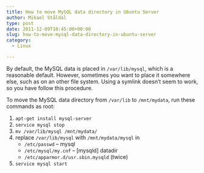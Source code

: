 ```yaml
---
title: How to move MySQL data directory in Ubuntu Server
author: Mikael Ståldal
type: post
date: 2011-12-09T10:45:00+00:00
slug: how-to-move-mysql-data-directory-in-ubuntu-server
category:
  - Linux

---
```

By default, the MySQL data is placed in `/var/lib/mysql`, which is a reasonable default. However, sometimes you want to place it somewhere else, such as on an other file system. Using a symlink doesn&#8217;t seem to work, so you have follow this procedure.

To move the MySQL data directory from `/var/lib` to `/mnt/mydata`, run these commands as root:

  1. `apt-get install mysql-server`
  2. `service mysql stop`
  3. `mv /var/lib/mysql /mnt/mydata/`
  4. replace `/var/lib/mysql` with `/mnt/mydata/mysql` in 
      * `/etc/passwd` &#8211; mysql
      * `/etc/mysql/my.cnf` &#8211; [mysqld] datadir
      * `/etc/apparmor.d/usr.sbin.mysqld` (twice)
  5. `service mysql start`